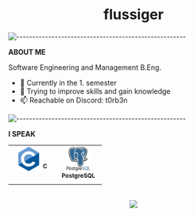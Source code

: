 
<div id="header" align="center">
  <h1>flussiger</h1>

</div>

![-----------------------------------------------------](https://raw.githubusercontent.com/andreasbm/readme/master/assets/lines/solar.png)

**ABOUT ME**

Software Engineering and Management B.Eng.
- 🏫 Currently in the 1. semester
- 🤯 Trying to improve skills and gain knowledge
- 📫 Reachable on Discord: t0rb3n

![-----------------------------------------------------](https://raw.githubusercontent.com/andreasbm/readme/master/assets/lines/solar.png)


**I SPEAK**
<table align="center" width="450px">
  <tbody>
    <tr valign="top">
      <td width="80px" align="center">
          <img
            alt="C"
            title="C"
            width="50px"
            src="https://github.com/devicons/devicon/blob/master/icons/c/c-original.svg"
          />
        <span><sup><b>C</b></sup></span>
        </td>
      <td width="80px" align="center">
          <img
            alt="PostgreSQL"
            title="PostgreSQL"
            width="50px"
            src="https://github.com/devicons/devicon/blob/master/icons/postgresql/postgresql-original-wordmark.svg"
          />
        <span><sup><b>PostgreSQL</b></sup></span>
        </td>
  </tbody>
</table>
<br>
<div id="stats" align="center">
  <img src="https://github-readme-stats.vercel.app/api/top-langs/?username=flussiger&layout=compact&theme=github_dark&langs_count=6">
</div>
